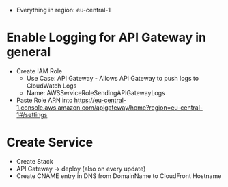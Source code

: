 * Everything in region: eu-central-1

# Enable Logging for API Gateway in general

* Create IAM Role
	* Use Case: API Gateway - Allows API Gateway to push logs to CloudWatch Logs
	* Name: AWSServiceRoleSendingAPIGatewayLogs
* Paste Role ARN into https://eu-central-1.console.aws.amazon.com/apigateway/home?region=eu-central-1#/settings

# Create Service

* Create Stack
* API Gateway -> deploy (also on every update)
* Create CNAME entry in DNS from DomainName to CloudFront Hostname